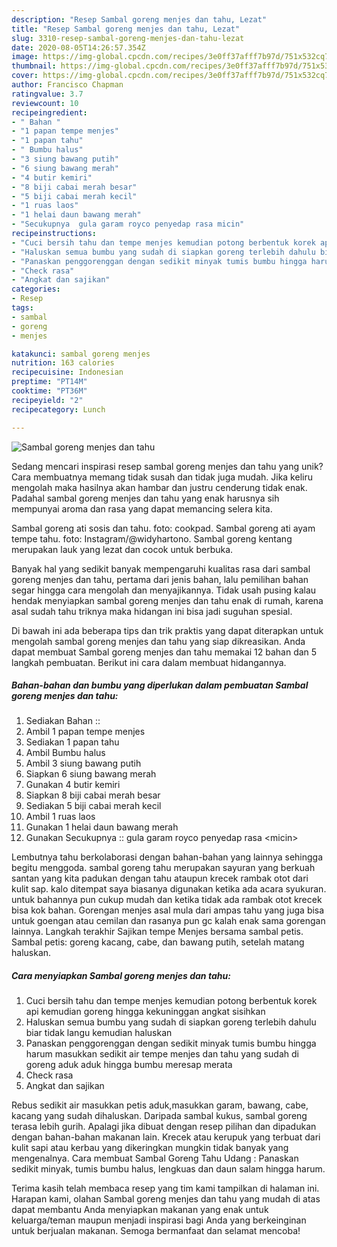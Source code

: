 ```yaml
---
description: "Resep Sambal goreng menjes dan tahu, Lezat"
title: "Resep Sambal goreng menjes dan tahu, Lezat"
slug: 3310-resep-sambal-goreng-menjes-dan-tahu-lezat
date: 2020-08-05T14:26:57.354Z
image: https://img-global.cpcdn.com/recipes/3e0ff37afff7b97d/751x532cq70/sambal-goreng-menjes-dan-tahu-foto-resep-utama.jpg
thumbnail: https://img-global.cpcdn.com/recipes/3e0ff37afff7b97d/751x532cq70/sambal-goreng-menjes-dan-tahu-foto-resep-utama.jpg
cover: https://img-global.cpcdn.com/recipes/3e0ff37afff7b97d/751x532cq70/sambal-goreng-menjes-dan-tahu-foto-resep-utama.jpg
author: Francisco Chapman
ratingvalue: 3.7
reviewcount: 10
recipeingredient:
- " Bahan "
- "1 papan tempe menjes"
- "1 papan tahu"
- " Bumbu halus"
- "3 siung bawang putih"
- "6 siung bawang merah"
- "4 butir kemiri"
- "8 biji cabai merah besar"
- "5 biji cabai merah kecil"
- "1 ruas laos"
- "1 helai daun bawang merah"
- "Secukupnya  gula garam royco penyedap rasa micin"
recipeinstructions:
- "Cuci bersih tahu dan tempe menjes kemudian potong berbentuk korek api kemudian goreng hingga kekuninggan angkat sisihkan"
- "Haluskan semua bumbu yang sudah di siapkan goreng terlebih dahulu biar tidak langu kemudian haluskan"
- "Panaskan penggorenggan dengan sedikit minyak tumis bumbu hingga harum masukkan sedikit air tempe menjes dan tahu yang sudah di goreng aduk aduk hingga bumbu meresap merata"
- "Check rasa"
- "Angkat dan sajikan"
categories:
- Resep
tags:
- sambal
- goreng
- menjes

katakunci: sambal goreng menjes 
nutrition: 163 calories
recipecuisine: Indonesian
preptime: "PT14M"
cooktime: "PT36M"
recipeyield: "2"
recipecategory: Lunch

---
```



![Sambal goreng menjes dan tahu](https://img-global.cpcdn.com/recipes/3e0ff37afff7b97d/751x532cq70/sambal-goreng-menjes-dan-tahu-foto-resep-utama.jpg)

Sedang mencari inspirasi resep sambal goreng menjes dan tahu yang unik? Cara membuatnya memang tidak susah dan tidak juga mudah. Jika keliru mengolah maka hasilnya akan hambar dan justru cenderung tidak enak. Padahal sambal goreng menjes dan tahu yang enak harusnya sih mempunyai aroma dan rasa yang dapat memancing selera kita.

Sambal goreng ati sosis dan tahu. foto: cookpad. Sambal goreng ati ayam tempe tahu. foto: Instagram/@widyhartono. Sambal goreng kentang merupakan lauk yang lezat dan cocok untuk berbuka.

Banyak hal yang sedikit banyak mempengaruhi kualitas rasa dari sambal goreng menjes dan tahu, pertama dari jenis bahan, lalu pemilihan bahan segar hingga cara mengolah dan menyajikannya. Tidak usah pusing kalau hendak menyiapkan sambal goreng menjes dan tahu enak di rumah, karena asal sudah tahu triknya maka hidangan ini bisa jadi suguhan spesial.


Di bawah ini ada beberapa tips dan trik praktis yang dapat diterapkan untuk mengolah sambal goreng menjes dan tahu yang siap dikreasikan. Anda dapat membuat Sambal goreng menjes dan tahu memakai 12 bahan dan 5 langkah pembuatan. Berikut ini cara dalam membuat hidangannya.

<!--inarticleads1-->

##### Bahan-bahan dan bumbu yang diperlukan dalam pembuatan Sambal goreng menjes dan tahu:

1. Sediakan  Bahan ::
1. Ambil 1 papan tempe menjes
1. Sediakan 1 papan tahu
1. Ambil  Bumbu halus
1. Ambil 3 siung bawang putih
1. Siapkan 6 siung bawang merah
1. Gunakan 4 butir kemiri
1. Siapkan 8 biji cabai merah besar
1. Sediakan 5 biji cabai merah kecil
1. Ambil 1 ruas laos
1. Gunakan 1 helai daun bawang merah
1. Gunakan Secukupnya :: gula garam royco penyedap rasa &lt;micin&gt;


Lembutnya tahu berkolaborasi dengan bahan-bahan yang lainnya sehingga begitu menggoda. sambal goreng tahu merupakan sayuran yang berkuah santan yang kita padukan dengan tahu ataupun krecek rambak otot dari kulit sap. kalo ditempat saya biasanya digunakan ketika ada acara syukuran. untuk bahannya pun cukup mudah dan ketika tidak ada rambak otot krecek bisa kok bahan. Gorengan menjes asal mula dari ampas tahu yang juga bisa untuk goengan atau cemilan dan rasanya pun gc kalah enak sama gorengan lainnya. Langkah terakhir Sajikan tempe Menjes bersama sambal petis. Sambal petis: goreng kacang, cabe, dan bawang putih, setelah matang haluskan. 

<!--inarticleads2-->

##### Cara menyiapkan Sambal goreng menjes dan tahu:

1. Cuci bersih tahu dan tempe menjes kemudian potong berbentuk korek api kemudian goreng hingga kekuninggan angkat sisihkan
1. Haluskan semua bumbu yang sudah di siapkan goreng terlebih dahulu biar tidak langu kemudian haluskan
1. Panaskan penggorenggan dengan sedikit minyak tumis bumbu hingga harum masukkan sedikit air tempe menjes dan tahu yang sudah di goreng aduk aduk hingga bumbu meresap merata
1. Check rasa
1. Angkat dan sajikan


Rebus sedikit air masukkan petis aduk,masukkan garam, bawang, cabe, kacang yang sudah dihaluskan. Daripada sambal kukus, sambal goreng terasa lebih gurih. Apalagi jika dibuat dengan resep pilihan dan dipadukan dengan bahan-bahan makanan lain. Krecek atau kerupuk yang terbuat dari kulit sapi atau kerbau yang dikeringkan mungkin tidak banyak yang mengenalnya. Cara membuat Sambal Goreng Tahu Udang : Panaskan sedikit minyak, tumis bumbu halus, lengkuas dan daun salam hingga harum. 

Terima kasih telah membaca resep yang tim kami tampilkan di halaman ini. Harapan kami, olahan Sambal goreng menjes dan tahu yang mudah di atas dapat membantu Anda menyiapkan makanan yang enak untuk keluarga/teman maupun menjadi inspirasi bagi Anda yang berkeinginan untuk berjualan makanan. Semoga bermanfaat dan selamat mencoba!
